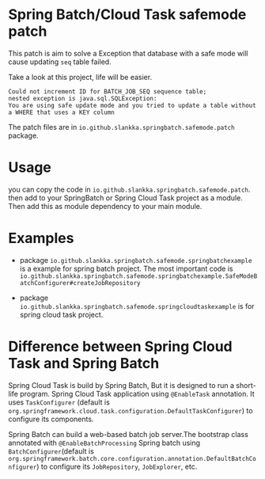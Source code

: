 # Spring Batch/Cloud Task safemode patch

This patch is aim to solve a Exception that database with a safe mode will cause updating `seq` table failed.

Take a look at this project, life will be easier.

```
Could not increment ID for BATCH_JOB_SEQ sequence table;
nested exception is java.sql.SQLException:
You are using safe update mode and you tried to update a table without a WHERE that uses a KEY column
```

The patch files are in `io.github.slankka.springbatch.safemode.patch` package.


# Usage
you can copy the code in `io.github.slankka.springbatch.safemode.patch`.
then add to your SpringBatch or Spring Cloud Task project as a module.
Then add this as module dependency to your main module.

# Examples

* package `io.github.slankka.springbatch.safemode.springbatchexample` is a example for spring batch project. The most important code is 
`io.github.slankka.springbatch.safemode.springbatchexample.SafeModeBatchConfigurer#createJobRepository`

* package `io.github.slankka.springbatch.safemode.springcloudtaskexample` is for spring cloud task project.

# Difference between Spring Cloud Task and Spring Batch
Spring Cloud Task is build by Spring Batch, But it is designed to run a short-life program.
Spring Cloud Task application using `@EnableTask` annotation. It
uses `TaskConfigurer` (default is `org.springframework.cloud.task.configuration.DefaultTaskConfigurer`) to configure its components.

Spring Batch can build a web-based batch job server.The bootstrap class annotated with `@EnableBatchProcessing`
Spring batch using `BatchConfigurer`(default is `org.springframework.batch.core.configuration.annotation.DefaultBatchConfigurer`)
to configure its `JobRepository`, `JobExplorer`, etc.





